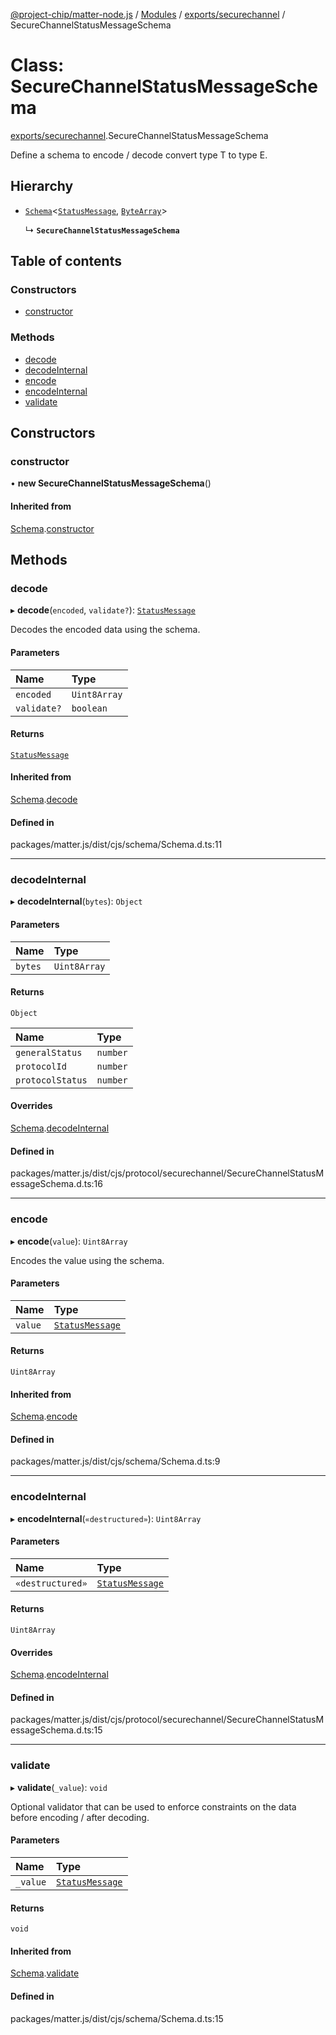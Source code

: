 [@project-chip/matter-node.js](../README.md) / [Modules](../modules.md) / [exports/securechannel](../modules/exports_securechannel.md) / SecureChannelStatusMessageSchema

# Class: SecureChannelStatusMessageSchema

[exports/securechannel](../modules/exports_securechannel.md).SecureChannelStatusMessageSchema

Define a schema to encode / decode convert type T to type E.

## Hierarchy

- [`Schema`](exports_schema.Schema.md)<[`StatusMessage`](../modules/exports_securechannel.md#statusmessage), [`ByteArray`](../modules/util.md#bytearray-1)\>

  ↳ **`SecureChannelStatusMessageSchema`**

## Table of contents

### Constructors

- [constructor](exports_securechannel.SecureChannelStatusMessageSchema.md#constructor)

### Methods

- [decode](exports_securechannel.SecureChannelStatusMessageSchema.md#decode)
- [decodeInternal](exports_securechannel.SecureChannelStatusMessageSchema.md#decodeinternal)
- [encode](exports_securechannel.SecureChannelStatusMessageSchema.md#encode)
- [encodeInternal](exports_securechannel.SecureChannelStatusMessageSchema.md#encodeinternal)
- [validate](exports_securechannel.SecureChannelStatusMessageSchema.md#validate)

## Constructors

### constructor

• **new SecureChannelStatusMessageSchema**()

#### Inherited from

[Schema](exports_schema.Schema.md).[constructor](exports_schema.Schema.md#constructor)

## Methods

### decode

▸ **decode**(`encoded`, `validate?`): [`StatusMessage`](../modules/exports_securechannel.md#statusmessage)

Decodes the encoded data using the schema.

#### Parameters

| Name | Type |
| :------ | :------ |
| `encoded` | `Uint8Array` |
| `validate?` | `boolean` |

#### Returns

[`StatusMessage`](../modules/exports_securechannel.md#statusmessage)

#### Inherited from

[Schema](exports_schema.Schema.md).[decode](exports_schema.Schema.md#decode)

#### Defined in

packages/matter.js/dist/cjs/schema/Schema.d.ts:11

___

### decodeInternal

▸ **decodeInternal**(`bytes`): `Object`

#### Parameters

| Name | Type |
| :------ | :------ |
| `bytes` | `Uint8Array` |

#### Returns

`Object`

| Name | Type |
| :------ | :------ |
| `generalStatus` | `number` |
| `protocolId` | `number` |
| `protocolStatus` | `number` |

#### Overrides

[Schema](exports_schema.Schema.md).[decodeInternal](exports_schema.Schema.md#decodeinternal)

#### Defined in

packages/matter.js/dist/cjs/protocol/securechannel/SecureChannelStatusMessageSchema.d.ts:16

___

### encode

▸ **encode**(`value`): `Uint8Array`

Encodes the value using the schema.

#### Parameters

| Name | Type |
| :------ | :------ |
| `value` | [`StatusMessage`](../modules/exports_securechannel.md#statusmessage) |

#### Returns

`Uint8Array`

#### Inherited from

[Schema](exports_schema.Schema.md).[encode](exports_schema.Schema.md#encode)

#### Defined in

packages/matter.js/dist/cjs/schema/Schema.d.ts:9

___

### encodeInternal

▸ **encodeInternal**(`«destructured»`): `Uint8Array`

#### Parameters

| Name | Type |
| :------ | :------ |
| `«destructured»` | [`StatusMessage`](../modules/exports_securechannel.md#statusmessage) |

#### Returns

`Uint8Array`

#### Overrides

[Schema](exports_schema.Schema.md).[encodeInternal](exports_schema.Schema.md#encodeinternal)

#### Defined in

packages/matter.js/dist/cjs/protocol/securechannel/SecureChannelStatusMessageSchema.d.ts:15

___

### validate

▸ **validate**(`_value`): `void`

Optional validator that can be used to enforce constraints on the data before encoding / after decoding.

#### Parameters

| Name | Type |
| :------ | :------ |
| `_value` | [`StatusMessage`](../modules/exports_securechannel.md#statusmessage) |

#### Returns

`void`

#### Inherited from

[Schema](exports_schema.Schema.md).[validate](exports_schema.Schema.md#validate)

#### Defined in

packages/matter.js/dist/cjs/schema/Schema.d.ts:15

